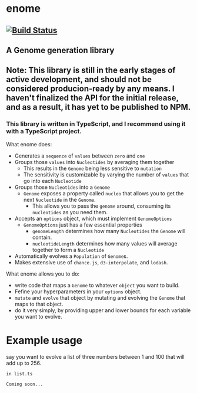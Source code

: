 # enome 
## [![Build Status](https://travis-ci.org/fiberwire/enome.svg?branch=master)](https://travis-ci.org/fiberwire/enome)
## A Genome generation library

## Note: This library is still in the early stages of active development, and should not be considered producion-ready by any means. I haven't finalized the API for the initial release, and as a result, it has yet to be published to NPM.

### This library is written in TypeScript, and I recommend using it with a TypeScript project.

What enome does:
- Generates a `sequence` of `values` between `zero` and `one`
- Groups those `values` into `Nucleotides` by averaging them together
  - This results in the `Genome` being less sensitive to `mutation`
  - The sensitivity is customizable by varying the number of `values` that go into each `Nucleotide`
- Groups those `Nucleotides` into a `Genome`
  - `Genome` exposes a property called `nucleo` that allows you to get the next `Nucleotide` in the `Genome`.
    - This allows you to pass the `genome` around, consuming its `nucleotides` as you need them.
- Accepts an `options` object, which must implement `GenomeOptions`
  - `GenomeOptions` just has a few essential properties
    - `genomeLength` determines how many `Nucleotides` the `Genome` will contain.
    - `nucleotideLength` determines how many values will average together to form a `Nucleotide`
- Automatically evolves a `Population` of `Genome`s.
- Makes extensive use of `chance.js`, `d3-interpolate`, and `lodash`.

What enome allows you to do:
 - write code that maps a `Genome` to whatever `object` you want to build.
 - Fefine your hyperparameters in your `options` object.
 - `mutate` and `evolve` that object by mutating and evolving the `Genome` that maps to that object.
 - do it very simply, by providing upper and lower bounds for each variable you want to evolve.


 # Example usage
 say you want to evolve a list of three numbers between 1 and 100 that will add up to 256.


`in list.ts`


`
Coming soon...
`

